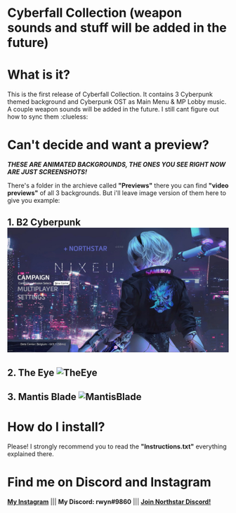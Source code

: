 # Cyberfall Collection (weapon sounds and stuff will be added in the future)

# What is it?
 This is the first release of Cyberfall Collection. It contains 3 Cyberpunk themed background and Cyberpunk OST as Main Menu & MP Lobby music. A couple weapon sounds will be added in the future. I still cant figure out how to sync them :clueless:

# Can't decide and want a preview?
 ***THESE ARE ANIMATED BACKGROUNDS, THE ONES YOU SEE RIGHT NOW ARE JUST SCREENSHOTS!***

 There's a folder in the archieve called **"Previews"** there you can find **"video previews"** of all 3 backgrounds. But i'll leave image version of them here to give you example:
 
 
## 1. B2 Cyberpunk![B2Cyberpunk](https://github.com/rwynx/cyberfall-collection/blob/main/Preview%20Images/B2Cyberpunk.jpg?raw=true)
## 2. The Eye ![TheEye]([https://raw.githubusercontent.com/rwynx/cyberfall-collection/main/Preview%20Images/TheEye.jpg?token=GHSAT0AAAAAABUGWRAKWRF3LPEIBBU4OY4UYUP66XQ](https://github.com/rwynx/cyberfall-collection/blob/main/Preview%20Images/TheEye.jpg))
## 3. Mantis Blade ![MantisBlade]([https://raw.githubusercontent.com/rwynx/cyberfall-collection/main/Preview%20Images/MantisBlade.jpg?token=GHSAT0AAAAAABUGWRAKW4BKWOZY5BKMIIRCYUP665A](https://github.com/rwynx/cyberfall-collection/blob/main/Preview%20Images/MantisBlade.jpg))

# How do I install?
Please! I strongly recommend you to read the **"Instructions.txt"** everything explained there.

# Find me on Discord and Instagram
**[My Instagram](https://www.instagram.com/k3rnelpan1c.asc)** ||| **My Discord: rwyn#9860** |||  **[Join Northstar Discord!](https://discord.gg/northstar)**
